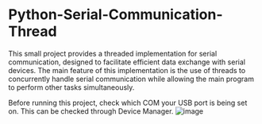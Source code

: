 # Python-Serial-Communication-Thread
This small project provides a threaded implementation for serial communication, designed to facilitate efficient data exchange with serial devices. The main feature of this implementation is the use of threads to concurrently handle serial communication while allowing the main program to perform other tasks simultaneously. 

Before running this project, check which COM your USB port is being set on. This can be checked through Device Manager.
![image](https://github.com/AnassBali/Python-Serial-Communication-Thread/assets/118474278/b8ba27dc-97b3-46a1-bf7f-d53abaa51b20)
